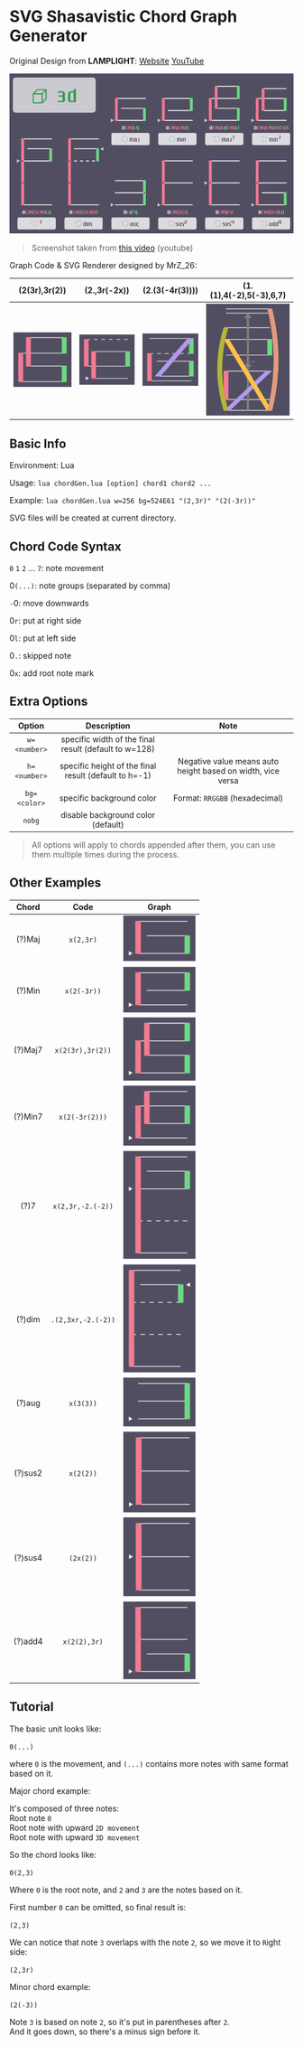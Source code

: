 # SVG Shasavistic Chord Graph Generator

Original Design from **LΛMPLIGHT**: [Website](https://lamplight0.sakura.ne.jp/a/) [YouTube](https://www.youtube.com/@L4MPLIGHT)  

![chords](/img/chords.png)

> Screenshot taken from [this video](https://youtu.be/8nxWoh4NBeE) (youtube)

Graph Code & SVG Renderer designed by MrZ_26:

| **(2(3r),3r(2))** | **(2.,3r(-2x))**  | **(2.(3(-4r(3))))** | **(1.(1),4(-2),5(-3),6,7)** |
| :---------------: | :---------------: | :-----------------: | :-------------------------: |
| ![e1](/img/1.svg) | ![e2](/img/2.svg) |  ![e3](/img/3.svg)  |      ![e4](/img/4.svg)      |

<!-- lua chordGen.lua bg=524E61 "(2(3r),3r(2))" "(2.,3r(-2x))" "(2.(3(-4r(3))))" "(1.(1),4(-2),5(-3),6,7)" -->

## Basic Info

Environment: Lua

Usage: `lua chordGen.lua [option] chord1 chord2 ...`

Example: `lua chordGen.lua w=256 bg=524E61 "(2,3r)" "(2(-3r))"`

SVG files will be created at current directory.

## Chord Code Syntax

`0` `1` `2` ... `7`: note movement

0`(...)`: note groups (separated by comma)

`-`0: move downwards

0`r`: put at right side

0`l`: put at left side

0`.`: skipped note

0`x`: add root note mark

## Extra Options

|    Option    |                      Description                      |                            Note                             |
| :----------: | :---------------------------------------------------: | :---------------------------------------------------------: |
| `w=<number>` | specific width of the final result (default to w=128) |                                                             |
| `h=<number>` | specific height of the final result (default to h=-1) | Negative value means auto height based on width, vice versa |
| `bg=<color>` |               specific background color               |               Format: `RRGGBB` (hexadecimal)                |
|    `nobg`    |          disable background color (default)           |                                                             |

> All options will apply to chords appended after them, you can use them multiple times during the process.

## Other Examples

|  Chord  |        Code        |        Graph        |
| :-----: | :----------------: | :-----------------: |
| (?)Maj  |     `x(2,3r)`      |  ![1](/img/e1.svg)  |
| (?)Min  |    `x(2(-3r))`     |  ![2](/img/e2.svg)  |
| (?)Maj7 |  `x(2(3r),3r(2))`  |  ![3](/img/e3.svg)  |
| (?)Min7 |   `x(2(-3r(2)))`   |  ![4](/img/e4.svg)  |
|  (?)7   | `x(2,3r,-2.(-2))`  |  ![5](/img/e5.svg)  |
| (?)dim  | `.(2,3xr,-2.(-2))` |  ![6](/img/e6.svg)  |
| (?)aug  |     `x(3(3))`      |  ![7](/img/e7.svg)  |
| (?)sus2 |     `x(2(2))`      |  ![8](/img/e8.svg)  |
| (?)sus4 |     `(2x(2))`      |  ![9](/img/e9.svg)  |
| (?)add4 |    `x(2(2),3r)`    | ![10](/img/e10.svg) |

<!-- lua chordGen.lua w=64 bg=524E61 "x(2,3r)" "x(2(-3r))" "x(2(3r),3r(2))" "x(2(-3r(2)))" "x(2,3r,-2.(-2))" ".(2,3xr,-2.(-2))" "x(3(3))" "x(2(2))" "(2x(2))" "x(2(2),3r)" -->

## Tutorial

The basic unit looks like:

`0(...)`

where `0` is the movement, and `(...)` contains more notes with same format based on it.

Major chord example:

It's composed of three notes:  
Root note `0`  
Root note with upward `2D movement`  
Root note with upward `3D movement`

So the chord looks like:

`0(2,3)`

Where `0` is the root note, and `2` and `3` are the notes based on it.

First number `0` can be omitted, so final result is:

`(2,3)`

We can notice that note `3` overlaps with the note `2`, so we move it to `R`ight side:

`(2,3r)`

Minor chord example:

`(2(-3))`

Note `3` is based on note `2`, so it's put in parentheses after `2`.  
And it goes down, so there's a minus sign before it.
